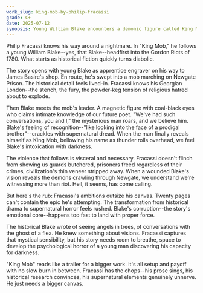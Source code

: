 ```yaml
---
work_slug: king-mob-by-philip-fracassi
grade: C+
date: 2025-07-12
synopsis: Young William Blake encounters a demonic figure called King Mob during the Gordon Riots of 1780, experiencing both historical violence and supernatural corruption.
---
```


Philip Fracassi knows his way around a nightmare. In "King Mob," he follows a young William Blake--yes, that Blake--headfirst into the Gordon Riots of 1780. What starts as historical fiction quickly turns diabolic.

The story opens with young Blake as apprentice engraver on his way to James Basire's shop. En route, he's swept into a mob marching on Newgate Prison. The historical detail feels lived-in. Fracassi knows his Georgian London--the stench, the fury, the powder-keg tension of religious hatred about to explode.

Then Blake meets the mob's leader. A magnetic figure with coal-black eyes who claims intimate knowledge of our future poet. "We've had such conversations, you and I," the mysterious man roars, and we believe him. Blake's feeling of recognition--"like looking into the face of a prodigal brother"--crackles with supernatural dread. When the man finally reveals himself as King Mob, bellowing his name as thunder rolls overhead, we feel Blake's intoxication with darkness.

The violence that follows is visceral and necessary. Fracassi doesn't flinch from showing us guards butchered, prisoners freed regardless of their crimes, civilization's thin veneer stripped away. When a wounded Blake's vision reveals the demons crawling through Newgate, we understand we're witnessing more than riot. Hell, it seems, has come calling.

But here's the rub: Fracassi's ambitions outsize his canvas. Twenty pages can't contain the epic he's attempting. The transformation from historical drama to supernatural horror feels rushed. Blake's corruption--the story's emotional core--happens too fast to land with proper force.

The historical Blake wrote of seeing angels in trees, of conversations with the ghost of a flea. He knew something about visions. Fracassi captures that mystical sensibility, but his story needs room to breathe, space to develop the psychological horror of a young man discovering his capacity for darkness.

"King Mob" reads like a trailer for a bigger work. It's all setup and payoff with no slow burn in between. Fracassi has the chops--his prose sings, his historical research convinces, his supernatural elements genuinely unnerve. He just needs a bigger canvas.
